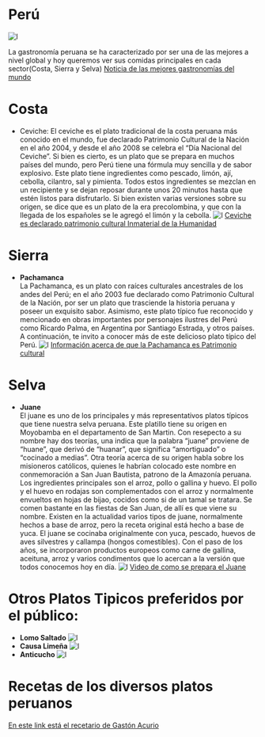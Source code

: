 # Perú          
![l](./res/bandera_peru.jpg)

La gastronomía peruana se ha caracterizado por ser una de las mejores a nivel global y hoy queremos ver sus comidas principales en cada sector(Costa, Sierra y Selva)
[Noticia de las mejores gastronomías del mundo](https://www.infobae.com/tendencias/2023/07/16/cuales-son-los-9-mejores-destinos-gastronomicos-del-mundo-segun-national-geographic/)
# Costa
* Ceviche:
El ceviche es el plato tradicional de la costa peruana más conocido en el mundo, fue declarado Patrimonio Cultural de la Nación en el año 2004, y desde el año 2008 se celebra el “Día Nacional del Ceviche”.
Si bien es cierto, es un plato que se prepara en muchos países del mundo, pero Perú tiene una fórmula muy sencilla y de sabor explosivo.
Este plato tiene ingredientes como pescado, limón, ají, cebolla, cilantro, sal y pimienta. Todos estos ingredientes se mezclan en un recipiente y se dejan reposar durante unos 20 minutos hasta que estén listos para disfrutarlo.
Si bien existen varias versiones sobre su origen, se dice que es un plato de la era precolombina, y que con la llegada de los españoles se le agregó el limón y la cebolla.
![l](./res/ceviche.jpg)
[Ceviche es declarado patrimonio cultural Inmaterial de la Humanidad](https://blogs.usil.edu.pe/novedades/unesco-reconoce-al-ceviche-peruano-como-patrimonio-cultural-inmaterial-de-la-humanidad#:~:text=Unesco%20reconoce%20al%20ceviche%20peruano%20como%20Patrimonio%20Cultural%20Inmaterial%20de%20la%20Humanidad,-Noticias&text=En%202019%2C%20la%20USIL%20y,cebiche%20m%C3%A1s%20grande%20del%20mundo.)
# Sierra
* **Pachamanca**\
La Pachamanca, es un plato con raíces culturales ancestrales de los andes del Perú; en el año 2003 fue declarado como Patrimonio Cultural de la Nación, por ser un plato que trasciende la historia peruana y poseer un exquisito sabor. Asimismo, este plato típico fue reconocido y mencionado en obras importantes por personajes ilustres del Perú como Ricardo Palma, en Argentina por Santiago Estrada, y otros países. A continuación, te invito a conocer más de este delicioso plato típico del Perú.
![l](./res/pachamanca.jpg)
[Información acerca de que la Pachamanca es Patrimonio cultural](https://www.gob.pe/institucion/midagri/noticias/341395-dia-de-la-pachamanca-agricultura-familiar-provee-de-principales-insumos-en-la-preparacion-del-plato-ancestral-peruano)
# Selva
* **Juane**\
El juane es uno de los principales y más representativos platos típicos que tiene nuestra selva peruana. Este platillo tiene su origen en Moyobamba en el departamento de San Martin. Con resepecto a su nombre hay dos teorías, una indica que la palabra “juane” proviene de “huane”, que derivó de “huanar”, que significa “amortiguado” o “cocinado a medias”. Otra teoría acerca de su origen habla sobre los misioneros católicos, quienes le habrían colocado este nombre en conmemoración a San Juan Bautista, patrono de la Amazonía peruana. Los ingredientes principales son el arroz, pollo o gallina y huevo. El pollo y el huevo en rodajas son complementados con el arroz y normalmente envueltos en hojas de bijao, cocidos como si de un tamal se tratara. Se comen bastante en las fiestas de San Juan, de allí es que viene su nombre. Existen en la actualidad varios tipos de juane, normalmente hechos a base de arroz, pero la receta original está hecho a base de yuca. El juane se cocinaba originalmente con yuca, pescado, huevos de aves silvestres y callampa (hongos comestibles). Con el paso de los años, se incorporaron productos europeos como carne de gallina, aceituna, arroz y varios condimentos que lo acercan a la versión que todos conocemos hoy en día.
![l](./res/juane.jpg)
[Video de como se prepara el Juane](https://www.youtube.com/watch?v=o-j1dYqlZ2M)
# Otros Platos Tipicos preferidos por el público:
* **Lomo Saltado**
![l](./res/lomo_saltado.jpg)
* **Causa Limeña**
![l](./res/causa_limena_31268_600.webp)
* **Anticucho**
![l](./res/anticucho.jpg)
# Recetas de los diversos platos peruanos
[En este link está el recetario de Gastón Acurio](https://es.slideshare.net/slideshow/bravazo-gaston-acuriopdf/254549152)

